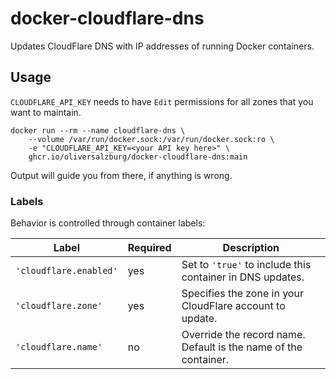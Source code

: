 # docker-cloudflare-dns

Updates CloudFlare DNS with IP addresses of running Docker containers.

## Usage

`CLOUDFLARE_API_KEY` needs to have `Edit` permissions for all zones that you want to maintain.

```shell
docker run --rm --name cloudflare-dns \
    --volume /var/run/docker.sock:/var/run/docker.sock:ro \
    -e "CLOUDFLARE_API_KEY=<your API key here>" \
    ghcr.io/oliversalzburg/docker-cloudflare-dns:main
```

Output will guide you from there, if anything is wrong.

### Labels

Behavior is controlled through container labels:

| Label                  | Required | Description                                                     |
| ---------------------- | -------- | --------------------------------------------------------------- |
| `'cloudflare.enabled'` | yes      | Set to `'true'` to include this container in DNS updates.       |
| `'cloudflare.zone'`    | yes      | Specifies the zone in your CloudFlare account to update.        |
| `'cloudflare.name'`    | no       | Override the record name. Default is the name of the container. |
